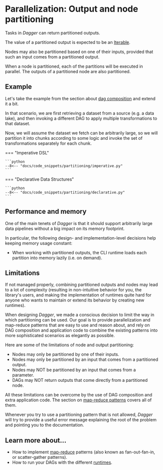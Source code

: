 # Parallelization: Output and node partitioning

Tasks in _Dagger_ can return partitioned outputs.

The value of a partitioned output is expected to be an [Iterable](https://docs.python.org/3/library/collections.abc.html#collections.abc.Iterable).

Nodes may also be partitioned based on one of their inputs, provided that such an input comes from a partitioned output.

When a node is partitioned, each of the partitions will be executed in parallel. The outputs of a partitioned node are also partitioned.


## Example

Let's take the example from the section about [dag composition](dag-composition.md) and extend it a bit.

In that scenario, we are first retrieving a dataset from a source (e.g. a data lake), and then invoking a different DAG to apply multiple transformations to that dataset.

Now, we will assume the dataset we fetch can be arbitrarily large, so we will partition it into chunks according to some logic and invoke the set of transformations separately for each chunk.


=== "Imperative DSL"

    ```python
    --8<-- "docs/code_snippets/partitioning/imperative.py"
    ```

=== "Declarative Data Structures"

    ```python
    --8<-- "docs/code_snippets/partitioning/declarative.py"
    ```


## Performance and memory

One of the main tenets of _Dagger_ is that it should support arbitrarily large data pipelines without a big impact on its memory footprint.

In particular, the following design- and implementation-level decisions help keeping memory usage constant:

<!-- - Serializers work with buffered I/O types, allowing you to serialize and deserialize values backed by a local or remote file system. -->
- When working with partitioned outputs, the CLI runtime loads each partition into memory lazily (i.e. on demand).

<!-- This means you should be able to use native Python types such as [Dask's DataFrames](https://docs.dask.org/en/latest/dataframe.html) to process large datasets and pass them between nodes without requiring the machine's memory to scale linearly. -->


## Limitations

If not managed properly, combining partitioned outputs and nodes may lead to a lot of complexity (resulting in non-intuitive behavior for you, the library's users, and making the implementation of runtimes quite hard for anyone who wants to maintain or extend its behavior by creating new runtimes).

When designing _Dagger_, we made a conscious decision to limit the way in which partitioning can be used. Our goal is to provide parallelization and map-reduce patterns that are easy to use and reason about, and rely on DAG composition and application code to combine the existing patterns into more sophisticated scenarios as elegantly as possible.

Here are some of the limitations of node and output partitioning:

* Nodes may only be partitioned by one of their inputs.
* Nodes may only be partitioned by an input that comes from a partitioned output.
* Nodes may NOT be partitioned by an input that comes from a parameter.
* DAGs may NOT return outputs that come directly from a partitioned node.

All these limitations can be overcome by the use of DAG composition and extra application code. The section on [map-reduce patterns](map-reduce.md) covers all of them.

Whenever you try to use a partitioning pattern that is not allowed, _Dagger_ will try to provide a useful error message explaining the root of the problem and pointing you to the documentation.


## Learn more about...

- How to implement [map-reduce](map-reduce.md) patterns (also known as fan-out-fan-in, or scatter-gather patterns).
- How to run your DAGs with the different [runtimes](../runtimes/alternatives.md).
